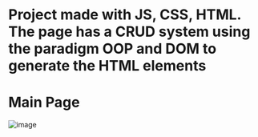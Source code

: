 # Project made with JS, CSS, HTML. The page has a CRUD system using the paradigm OOP and DOM to generate the HTML elements

# Main Page
![image](https://user-images.githubusercontent.com/85316618/210282246-12c262e1-1261-45f9-8250-7730f0c00e07.png)
